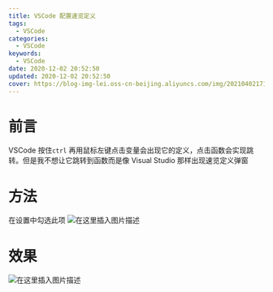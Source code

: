 ```yaml
---
title: VSCode 配置速览定义
tags:
  - VSCode
categories:
  - VSCode
keywords:
  - VSCode
date: 2020-12-02 20:52:50
updated: 2020-12-02 20:52:50
cover: https://blog-img-lei.oss-cn-beijing.aliyuncs.com/img/20210402171427.png
---
```


# 前言
VSCode 按住`ctrl` 再用鼠标左键点击变量会出现它的定义，点击函数会实现跳转。但是我不想让它跳转到函数而是像 Visual Studio 那样出现速览定义弹窗
# 方法
在设置中勾选此项
![在这里插入图片描述](https://img-blog.csdnimg.cn/2020120220512965.png?x-oss-process=image/watermark,type_ZmFuZ3poZW5naGVpdGk,shadow_10,text_aHR0cHM6Ly9ibG9nLmNzZG4ubmV0L0Fsb25laW5nY2hpbGQ=,size_16,color_FFFFFF,t_70#pic_center)

# 效果
![在这里插入图片描述](https://img-blog.csdnimg.cn/20201202205216795.png?x-oss-process=image/watermark,type_ZmFuZ3poZW5naGVpdGk,shadow_10,text_aHR0cHM6Ly9ibG9nLmNzZG4ubmV0L0Fsb25laW5nY2hpbGQ=,size_16,color_FFFFFF,t_70#pic_center)

